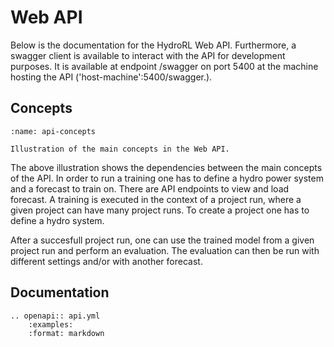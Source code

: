 # Web API


Below is the documentation for the HydroRL Web API. Furthermore, a swagger client is available to interact with the API for development purposes. It is available at endpoint /swagger on port 5400 at the machine hosting the API ('host-machine':5400/swagger.).


## Concepts

```{figure} ./img/HPS_API_Concepts.png
:name: api-concepts

Illustration of the main concepts in the Web API. 
```

The above illustration shows the dependencies between the main concepts of the API. In order to run a training one has to define a hydro power system and a forecast to train on. There are API endpoints to view and load forecast. A training is executed in the context of a project run, where a given project can have many project runs. To create a project one has to define a hydro system. 

After a succesfull project run, one can use the trained model from a given project run and perform an evaluation. The evaluation can then be run with different settings and/or with another forecast. 


## Documentation

```{eval-rst}
.. openapi:: api.yml
    :examples:
    :format: markdown
```

